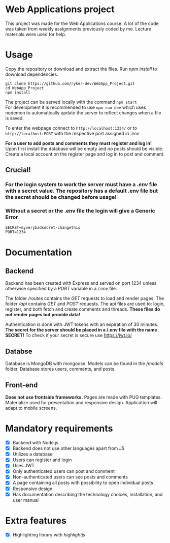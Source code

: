 # Web Applications project
This project was made for the Web Applications course. A lot of the code was taken from weekly assignments previously coded by me. Lecture materials were used for help.

# Usage
Copy the repository or download and extract the files. Run *npm install* to download dependencies.
```
git clone https://github.com/ryker-dev/WebApp_Project.git
cd WebApp_Project
npm install
```

The project can be served locally with the command `npm start`  
For development it is recommended to use `npm run dev` which uses nodemon to automatically update the server to reflect changes when a file is saved.  

To enter the webpage connect to `http://localhost:1234/` or to `http://localhost:PORT` with the respective port assigned in *.env*

**For a user to add posts and comments they must register and log in!**  
Upon first install the database will be empty and no posts should be visible. Create a local account on the register page and log in to post and comment.

## Crucial!
### For the login system to work the server **must** have a *.env* file with a secret value. The repository has a default .env file but __the secret should be changed before usage!__  
### Without a secret or the .env file the login will give a Generic Error

```
SECRET=myverybadsecret-changethis
PORT=1234
```

# Documentation

## Backend
Backend has been created with Express and served on port 1234 unless otherwise specified by a *PORT* variable in a */.env* file.

The folder */routes* contains the *GET* requests to load and render pages.
The folder */api* contains *GET* and *POST* requests. The api files are used to: login, register, and both fetch and create comments and threads. **These files do not render pages but provide data!**

Authentication is done with JWT tokens with an expiration of 30 minutes. **The secret for the server should be placed in a /.env file with the name SECRET!**
To check if your secret is secure use https://jwt.io/

## Databse
Database is MongoDB with mongoose. Models can be found in the */models* folder. Database stores users, comments, and posts.

## Front-end
__Does not use frontside frameworks.__ Pages are made with PUG templates.  
Materialize used for presentation and responsive design. Application will adapt to mobile screens.

# Mandatory requirements
- [X] Backend with Node.js
- [X] Backend does not use other languages apart from JS
- [X] Utilizes a database
- [X] Users can register and login
- [X] Uses JWT
- [X] Only authenticated users can post and comment
- [X] Non-authenticated users can see posts and comments
- [X] A page containing all posts with possibility to open individual posts
- [X] Responsive design
- [X] Has documentation describing the technology choices, installation, and user manual

# Extra features
- [X] Highlighting library with *highlightjs*
